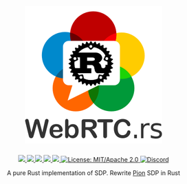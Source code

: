 <h1 align="center">
 <a href="https://webrtc.rs"><img src="./doc/webrtc.rs.png" alt="WebRTC.rs"></a>
 <br>
</h1>
<p align="center">
 <a href="https://github.com/webrtc-rs/sdp/actions"> 
  <img src="https://github.com/webrtc-rs/sdp/workflows/Cargo/badge.svg">
 </a> 
 <a href="https://codecov.io/gh/webrtc-rs/sdp"> 
  <img src="https://codecov.io/gh/webrtc-rs/sdp/branch/main/graph/badge.svg">
 </a>
 <a href="https://deps.rs/repo/github/webrtc-rs/sdp"> 
  <img src="https://deps.rs/repo/github/webrtc-rs/sdp/status.svg">
 </a>
 <a href="https://crates.io/crates/sdp"> 
  <img src="https://img.shields.io/crates/v/sdp.svg">
 </a> 
 <a href="https://docs.rs/sdp"> 
  <img src="https://docs.rs/sdp/badge.svg">
 </a>
 <a href="https://doc.rust-lang.org/1.6.0/complement-project-faq.html#why-dual-mitasl2-license">
  <img src="https://img.shields.io/badge/license-MIT%2FApache--2.0-blue" alt="License: MIT/Apache 2.0">
 </a>
 <a href="https://discord.gg/4Ju8UHdXMs">
  <img src="https://img.shields.io/discord/800204819540869120?logo=discord" alt="Discord">
 </a>
</p>
<p align="center">
 A pure Rust implementation of SDP. Rewrite <a href="https://Pion.ly">Pion</a> SDP in Rust
</p>
